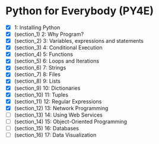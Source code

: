 # Python for Everybody (PY4E)

* [x]  1: Installing Python
* [x]  (section_1) 2: Why Program?
* [x]  (section_2) 3: Variables, expressions and statements
* [x]  (section_3) 4: Conditional Execution
* [x]  (section_4) 5: Functions
* [x]  (section_5) 6: Loops and Iterations
* [x]  (section_6) 7: Strings
* [x]  (section_7) 8: Files
* [x]  (section_8) 9: Lists
* [x]  (section_9) 10: Dictionaries
* [x]  (section_10) 11: Tuples
* [x]  (section_11) 12: Regular Expressions
* [x]  (section_12) 13: Network Programming
* [ ]  (section_13) 14: Using Web Services
* [ ]  (section_14) 15: Object-Oriented Programming
* [ ]  (section_15) 16: Databases
* [ ]  (section_16) 17: Data Visualization
